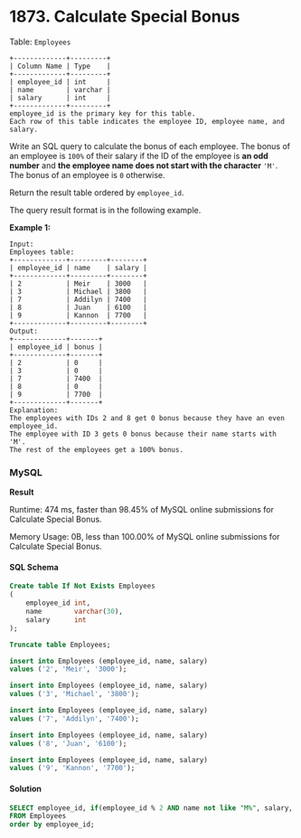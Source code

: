 # 1873. Calculate Special Bonus

Table: `Employees`

```
+-------------+---------+
| Column Name | Type    |
+-------------+---------+
| employee_id | int     |
| name        | varchar |
| salary      | int     |
+-------------+---------+
employee_id is the primary key for this table.
Each row of this table indicates the employee ID, employee name, and salary.
```

Write an SQL query to calculate the bonus of each employee. The bonus of an employee is `100%` of their salary if the ID of the employee is **an odd number** and **the employee name does not start with the character** `'M'`. The bonus of an employee is `0` otherwise.

Return the result table ordered by `employee_id`.

The query result format is in the following example.

**Example 1:**

```
Input: 
Employees table:
+-------------+---------+--------+
| employee_id | name    | salary |
+-------------+---------+--------+
| 2           | Meir    | 3000   |
| 3           | Michael | 3800   |
| 7           | Addilyn | 7400   |
| 8           | Juan    | 6100   |
| 9           | Kannon  | 7700   |
+-------------+---------+--------+
Output:
+-------------+-------+
| employee_id | bonus |
+-------------+-------+
| 2           | 0     |
| 3           | 0     |
| 7           | 7400  |
| 8           | 0     |
| 9           | 7700  |
+-------------+-------+
Explanation:
The employees with IDs 2 and 8 get 0 bonus because they have an even employee_id.
The employee with ID 3 gets 0 bonus because their name starts with 'M'.
The rest of the employees get a 100% bonus.
```

### MySQL <a href="#javascript" id="javascript"></a>

**Result**

Runtime: 474 ms, faster than 98.45% of MySQL online submissions for Calculate Special Bonus.

Memory Usage: 0B, less than 100.00% of MySQL online submissions for Calculate Special Bonus.

#### SQL Schema

```sql
Create table If Not Exists Employees
(
    employee_id int,
    name        varchar(30),
    salary      int
);

Truncate table Employees;

insert into Employees (employee_id, name, salary)
values ('2', 'Meir', '3000');

insert into Employees (employee_id, name, salary)
values ('3', 'Michael', '3800');

insert into Employees (employee_id, name, salary)
values ('7', 'Addilyn', '7400');

insert into Employees (employee_id, name, salary)
values ('8', 'Juan', '6100');

insert into Employees (employee_id, name, salary)
values ('9', 'Kannon', '7700');
```

#### Solution <a href="#javascript" id="javascript"></a>

```sql
SELECT employee_id, if(employee_id % 2 AND name not like "M%", salary, 0) as bonus
FROM Employees
order by employee_id;
```
